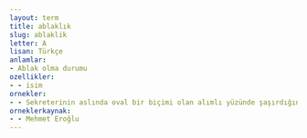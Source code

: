 ```yaml
---
layout: term
title: ablaklık
slug: ablaklik
letter: A
lisan: Türkçe
anlamlar:
- Ablak olma durumu
ozellikler:
- - isim
ornekler:
- - Sekreterinin aslında oval bir biçimi olan alımlı yüzünde şaşırdığında ortaya çıkan o sevimli ablaklık vardı.
orneklerkaynak:
- - Mehmet Eroğlu
---
```


